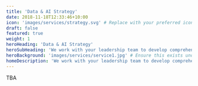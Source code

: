 ```yaml
---
title: 'Data & AI Strategy'
date: 2018-11-18T12:33:46+10:00
icon: 'images/services/strategy.svg' # Replace with your preferred icon path
draft: false
featured: true
weight: 1
heroHeading: 'Data & AI Strategy'
heroSubHeading: 'We work with your leadership team to develop comprehensive data and AI strategies aligned with your business goals.'
heroBackground: 'images/services/service1.jpg' # Ensure this exists under /static/images/services/
homeDescription: 'We work with your leadership team to develop comprehensive data and AI strategies aligned with your business goals.'
---
```


TBA
